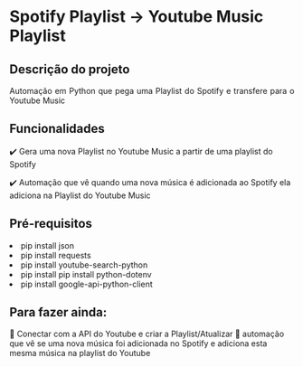 <h1>Spotify Playlist -> Youtube Music Playlist</h1> 

## Descrição do projeto 

<p align="justify">
  Automação em Python que pega uma Playlist do Spotify e transfere para o Youtube Music 
</p>

## Funcionalidades

:heavy_check_mark: Gera uma nova Playlist no Youtube Music a partir de uma playlist do Spotify  

:heavy_check_mark: Automação que vê quando uma nova música é adicionada ao Spotify ela adiciona na Playlist do Youtube Music  

## Pré-requisitos

<li> pip install json </li> 
<li> pip install requests </li> 
<li> pip install youtube-search-python </li> 
<li> pip install pip install python-dotenv </li> 
<li> pip install google-api-python-client </li> 

## Para fazer ainda:
:memo: Conectar com a API do Youtube e criar a Playlist/Atualizar
:memo: automação que vê se uma nova música foi adicionada no Spotify e adiciona esta mesma música na playlist do Youtube 

